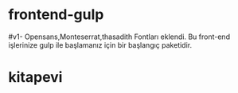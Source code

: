 # frontend-gulp
#v1- Opensans,Monteserrat,thasadith Fontları eklendi.
Bu front-end işlerinize gulp ile başlamanız için bir başlangıç paketidir.
# kitapevi
